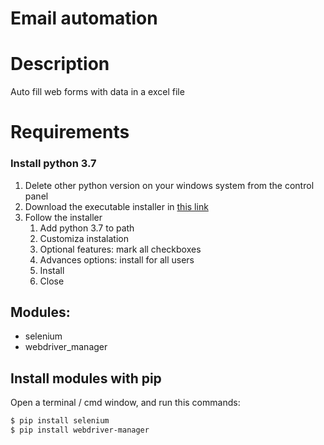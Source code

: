# Email automation

# Description
Auto fill web forms with data in a excel file

# Requirements

### Install python 3.7
1. Delete other python version on your windows system from the control panel
2. Download the executable installer in [this link](https://www.python.org/ftp/python/3.7.9/python-3.7.9-amd64.exe)
3. Follow the installer
    1. Add python 3.7 to path
    2. Customiza instalation 
    3. Optional features: mark all checkboxes
    4. Advances options: install for all users
    5. Install
    6. Close

## Modules:
* selenium
* webdriver_manager

## Install modules with pip

Open a terminal / cmd window, and run this commands:

``` bash
$ pip install selenium
$ pip install webdriver-manager
```

